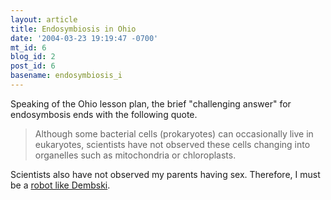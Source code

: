 ```yaml
---
layout: article
title: Endosymbiosis in Ohio
date: '2004-03-23 19:19:47 -0700'
mt_id: 6
blog_id: 2
post_id: 6
basename: endosymbiosis_i
---
```

Speaking of the Ohio lesson plan, the brief "challenging answer" for endosymbosis ends with the following quote.

<blockquote>Although some bacterial cells (prokaryotes) can occasionally live in eukaryotes, scientists have not observed these cells changing into organelles such as mitochondria or chloroplasts.</blockquote>

Scientists also have not observed my parents having sex.  Therefore, I must be a <a href="http://blog.rufus.ws/archives/000047.html">robot like Dembski</a>.
